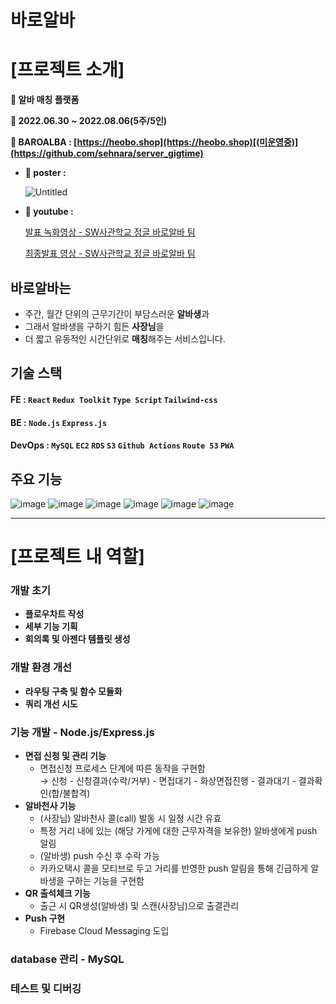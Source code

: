 # 바로알바

# [프로젝트 소개]

**🌱 알바 매칭 플랫폼**

**🌱 2022.06.30 ~ 2022.08.06(5주/5인)**

**🌱 BAROALBA : [https://heobo.shop](https://heobo.shop)[(미운영중)](https://github.com/sehnara/server_gigtime)**

- **🌱 poster :**
    
    ![Untitled](https://s3-us-west-2.amazonaws.com/secure.notion-static.com/19a7d568-22f1-4e4f-9391-5fb3bfe3eb9b/Untitled.jpeg)
    
- **🌱 youtube :**
    
    [발표 녹화영상 - SW사관학교 정글 바로알바 팀](https://www.youtube.com/watch?v=EM6j4d8KUIQ)
    
    [최종발표 영상 - SW사관학교 정글 바로알바 팀](https://www.youtube.com/watch?v=A0XfqAzDDGw&feature=youtu.be)
    

## 바로알바는

- 주간, 월간 단위의 근무기간이 부담스러운 **알바생**과
- 그래서 알바생을 구하기 힘든 **사장님**을
- 더 짧고 유동적인 시간단위로 **매칭**해주는 서비스입니다.


## 기술 스택

#### FE : `React` `Redux Toolkit` `Type Script` `Tailwind-css`

#### BE : `Node.js` `Express.js`

#### DevOps : `MySQL` `EC2` `RDS` `S3` `Github Actions` `Route 53` `PWA`

## 주요 기능

![image](https://user-images.githubusercontent.com/68524314/196235931-e82204e8-4290-4ca2-a70b-f5ee77a3660c.png)
![image](https://user-images.githubusercontent.com/68524314/196235507-b24e80e9-d758-4361-81e8-95d30d323c41.png)
![image](https://user-images.githubusercontent.com/68524314/196235558-ef9c752d-7eb4-4709-aa4a-19cedda8d22e.png)
![image](https://user-images.githubusercontent.com/68524314/196236361-d737cfe1-d61e-4dad-9d49-97fef78e0136.png)
![image](https://user-images.githubusercontent.com/68524314/196236205-e2396afa-c849-434d-ae4d-0fa1b2cda4d4.png)
![image](https://user-images.githubusercontent.com/68524314/196236255-9efcc734-8eb6-4520-99b3-664620e350f0.png)

---
# [프로젝트 내 역할]

### 개발 초기
- **플로우차트 작성**
- **세부 기능 기획**
- **회의록 및 아젠다 템플릿 생성**

### 개발 환경 개선
- **라우팅 구축 및 함수 모듈화**
- **쿼리 개선 시도**

### 기능 개발 - Node.js/Express.js
- **면접 신청 및 관리 기능**
    - 면접신청 프로세스 단계에 따른 동작을 구현함        
        → 신청 - 신청결과(수락/거부) - 면접대기 - 화상면접진행 - 결과대기 - 결과확인(합/불합격)        
- **알바천사 기능**
    - (사장님) 알바천사 콜(call) 발동 시 일정 시간 유효
    - 특정 거리 내에 있는 (해당 가게에 대한 근무자격을 보유한) 알바생에게 push 알림
    - (알바생) push 수신 후 수락 가능        
    - 카카오택시 콜을 모티브로 두고 거리를 반영한 push 알림을 통해 긴급하게 알바생을 구하는 기능을 구현함
- **QR 출석체크 기능**
    - 출근 시 QR생성(알바생) 및 스캔(사장님)으로 출결관리
- **Push 구현**
    - Firebase Cloud Messaging 도입

### database 관리 - MySQL

### 테스트 및 디버깅

